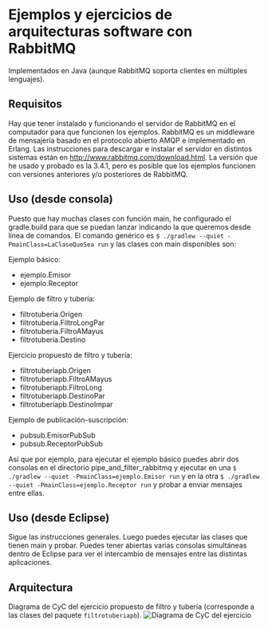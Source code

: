 # Ejemplos y ejercicios de arquitecturas software con RabbitMQ
Implementados en Java (aunque RabbitMQ soporta clientes en múltiples lenguajes).

## Requisitos
Hay que tener instalado y funcionando el servidor de RabbitMQ en el computador para que funcionen los ejemplos. RabbitMQ es un middleware de mensajería basado en el protocolo abierto AMQP e implementado en Erlang. Las instrucciones para descargar e instalar el servidor en distintos sistemas están en <http://www.rabbitmq.com/download.html>. La versión que he usado y probado es la 3.4.1, pero es posible que los ejemplos funcionen con versiones anteriores y/o posteriores de RabbitMQ.

## Uso (desde consola)
Puesto que hay muchas clases con función main, he configurado el gradle.build para que se puedan lanzar indicando la que queremos desde línea de comandos. El comando genérico es `$ ./gradlew --quiet -PmainClass=LaClaseQueSea run` y las clases con main disponibles son:

Ejemplo básico:

- ejemplo.Emisor
- ejemplo.Receptor

Ejemplo de filtro y tubería:

- filtrotuberia.Origen
- filtrotuberia.FiltroLongPar
- filtrotuberia.FiltroAMayus
- filtrotuberia.Destino

Ejercicio propuesto de filtro y tubería:

- filtrotuberiapb.Origen
- filtrotuberiapb.FiltroAMayus
- filtrotuberiapb.FiltroLong
- filtrotuberiapb.DestinoPar
- filtrotuberiapb.DestinoImpar

Ejemplo de publicación-suscripción:

- pubsub.EmisorPubSub
- pubsub.ReceptorPubSub

Así que por ejemplo, para ejecutar el ejemplo básico puedes abrir dos consolas en el directorio pipe_and_filter_rabbitmq y ejecutar en una `$ ./gradlew --quiet -PmainClass=ejemplo.Emisor run` y en la otra `$ ./gradlew --quiet -PmainClass=ejemplo.Receptor run` y probar a enviar mensajes entre ellas.

## Uso (desde Eclipse)
Sigue las instrucciones generales. Luego puedes ejecutar las clases que tienen main y probar. Puedes tener abiertas varias consolas simultáneas dentro de Eclipse para ver el intercambio de mensajes entre las distintas aplicaciones.

## Arquitectura
Diagrama de CyC del ejercicio propuesto de filtro y tubería (corresponde a las clases del paquete `filtrotuberiapb`).
![Diagrama de CyC del ejercicio](https://rbejar.github.io/images/arqs_pipefilterrabbitmq_ejer1.png)
